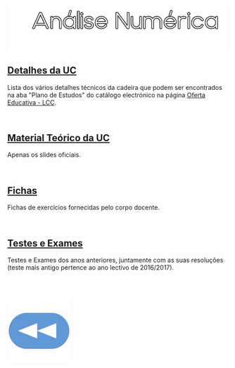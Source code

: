 ![Título](AN.png)

## [Detalhes da UC](Info.md)
Lista dos vários detalhes técnicos da cadeira que podem ser encontrados na aba "Plano de Estudos" do catálogo electrónico na página [Oferta Educativa - LCC](https://www.uminho.pt/PT/ensino/oferta-educativa/_layouts/15/UMinho.PortalUM.UI/Pages/CatalogoCursoDetail.aspx?itemId=3851&catId=12).

<br>

## [Material Teórico da UC](slides/README.md)
Apenas os slides oficiais.

<br>

## [Fichas](fichas/README.md)
Fichas de exercícios fornecidas pelo corpo docente.

<br>

## [Testes e Exames](testes/README.md)
Testes e Exames dos anos anteriores, juntamente com as suas resoluções (teste mais antigo pertence ao ano lectivo de 2016/2017).

<br><br>

[![retroceder](https://github.com/David81820/Recursos-LCC/blob/main/Rewind-Button-PNG-Pic.png)](https://github.com/David81820/Recursos-LCC/tree/main/1ano)

